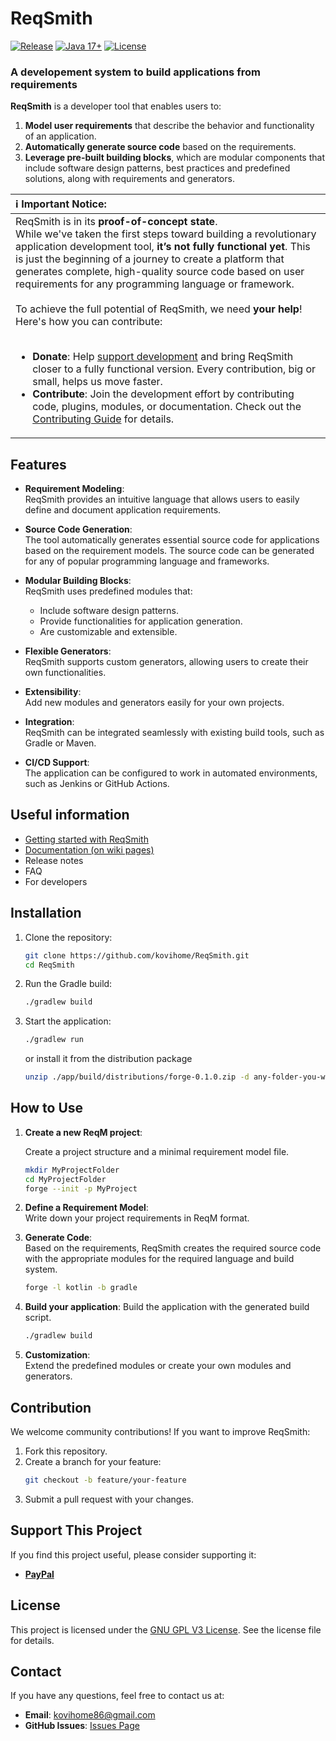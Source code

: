 # **ReqSmith**
[![Release](https://img.shields.io/github/v/release/kovihome/ReqSmith)](https://github.com/kovihome/ReqSmith/releases/tag/0.1.0-2)
[![Java 17+](https://img.shields.io/badge/java-17+-4c7e9f.svg)](http://java.oracle.com)
[![License](https://img.shields.io/github/license/kovihome/ReqSmith)](https://github.com/kovihome/ReqSmith/blob/main/LICENSE)

### **A developement system to build applications from requirements**

**ReqSmith** is a developer tool that enables users to:
1. **Model user requirements** that describe the behavior and functionality of an application.
2. **Automatically generate source code** based on the requirements.
3. **Leverage pre-built building blocks**, which are modular components that include software design patterns, best practices and predefined solutions, along with requirements and generators.

| **ℹ️ Important Notice:**                                                                                                                                                                                                                                                                                                                                                                                                                                                                                                                                                                                                                                                                                                                                                                                                                                               |
|:-----------------------------------------------------------------------------------------------------------------------------------------------------------------------------------------------------------------------------------------------------------------------------------------------------------------------------------------------------------------------------------------------------------------------------------------------------------------------------------------------------------------------------------------------------------------------------------------------------------------------------------------------------------------------------------------------------------------------------------------------------------------------------------------------------------------------------------------------------------------------|
| ReqSmith is in its **proof-of-concept state**.<br>While we've taken the first steps toward building a revolutionary application development tool, **it’s not fully functional yet**. This is just the beginning of a journey to create a platform that generates complete, high-quality source code based on user requirements for any programming language or framework.<br><br>To achieve the full potential of ReqSmith, we need **your help**! Here's how you can contribute:<br><br><ul><li>**Donate**: Help [support development](#support-this-project) and bring ReqSmith closer to a fully functional version. Every contribution, big or small, helps us move faster.</li><li>**Contribute**: Join the development effort by contributing code, plugins, modules, or documentation. Check out the [Contributing Guide](#Contribution) for details.</li></ul> |
  
## **Features**

- **Requirement Modeling**:  
  ReqSmith provides an intuitive language that allows users to easily define and document application requirements.


- **Source Code Generation**:  
  The tool automatically generates essential source code for applications based on the requirement models. 
  The source code can be generated for any of popular programming language and frameworks. 


- **Modular Building Blocks**:  
  ReqSmith uses predefined modules that:
    - Include software design patterns.
    - Provide functionalities for application generation.
    - Are customizable and extensible.


- **Flexible Generators**:  
  ReqSmith supports custom generators, allowing users to create their own functionalities.


- **Extensibility**:  
  Add new modules and generators easily for your own projects.


- **Integration**:  
  ReqSmith can be integrated seamlessly with existing build tools, such as Gradle or Maven.


- **CI/CD Support**:  
  The application can be configured to work in automated environments, such as Jenkins or GitHub Actions.

## Useful information

- [Getting started with ReqSmith](https://github.com/kovihome/ReqSmith/wiki/Getting-Started)
- [Documentation (on wiki pages)](https://github.com/kovihome/ReqSmith/wiki)
- Release notes
- FAQ
- For developers

## **Installation**

1. Clone the repository:
   ```bash
   git clone https://github.com/kovihome/ReqSmith.git
   cd ReqSmith
   ```

2. Run the Gradle build:
   ```bash
   ./gradlew build
   ```

3. Start the application:
   ```bash
   ./gradlew run
   ```
   or install it from the distribution package

   ```bash
   unzip ./app/build/distributions/forge-0.1.0.zip -d any-folder-you-want
   ```

## **How to Use**

1. **Create a new ReqM project**:

   Create a project structure and a minimal requirement model file.

    ```bash
    mkdir MyProjectFolder
    cd MyProjectFolder
    forge --init -p MyProject
    ```

2. **Define a Requirement Model**:  
   Write down your project requirements in ReqM format.


3. **Generate Code**:  
   Based on the requirements, ReqSmith creates the required source code with the appropriate modules for the required language and build system.

    ```bash
   forge -l kotlin -b gradle
    ```

4. **Build your application**:
   Build the application with the generated build script.

    ```bash
   ./gradlew build
    ```

5. **Customization**:  
   Extend the predefined modules or create your own modules and generators.

## **Contribution**

We welcome community contributions! If you want to improve ReqSmith:
1. Fork this repository.
2. Create a branch for your feature:
   ```bash
   git checkout -b feature/your-feature
   ```
3. Submit a pull request with your changes.

## **Support This Project**

If you find this project useful, please consider supporting it:

<!--
- [GitHub Sponsors](https://github.com/sponsors/yourusername)
- [Patreon](https://www.patreon.com/yourproject)
- [Open Collective](https://opencollective.com/yourproject)
- [Liberapay]()
- [Buy me a coffee](https://buymeacoffee.com)
-->
- **[PayPal](https://paypal.me/kovihome?country.x=HU&locale.x=hu_HU)**

## **License**

This project is licensed under the [GNU GPL V3 License](./LICENSE). See the license file for details.

## **Contact**

If you have any questions, feel free to contact us at:
- **Email**: [kovihome86@gmail.com](mailto:kovihome86@gmail.com)
- **GitHub Issues**: [Issues Page](https://github.com/kovihome/ReqSmith/issues)
